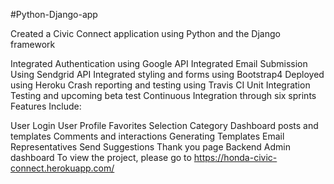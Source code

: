 #Python-Django-app

Created a Civic Connect application using Python and the Django framework

Integrated Authentication using Google API
Integrated Email Submission Using Sendgrid API
Integrated styling and forms using Bootstrap4
Deployed using Heroku
Crash reporting and testing using Travis CI
Unit Integration Testing and upcoming beta test
Continuous Integration through six sprints
Features Include:

User Login
User Profile
Favorites Selection
Category Dashboard
posts and templates
Comments and interactions
Generating Templates
Email Representatives
Send Suggestions
Thank you page
Backend Admin dashboard
To view the project, please go to https://honda-civic-connect.herokuapp.com/
